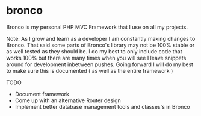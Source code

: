 # bronco
Bronco is my personal PHP MVC Framework that I use on all my projects.

Note: As I grow and learn as a developer I am constantly making changes to Bronco. That said some parts of Bronco's library may not be 100% stable or as well tested as they should be. I do my best to only include code that works 100% but there are many times when you will see I leave snippets around for development inbetween pushes. Going forward I will do my best to make sure this is documented ( as well as the entire framework )


TODO
- Document framework
- Come up with an alternative Router design
- Implement better database management tools and classes's in Bronco
